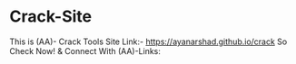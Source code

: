# Crack-Site
This is (AA)- Crack Tools Site Link:- https://ayanarshad.github.io/crack
So Check Now! & Connect With (AA)-Links: 
<a href="https://linktr.ee/ayanarshad" target_blank></a>
